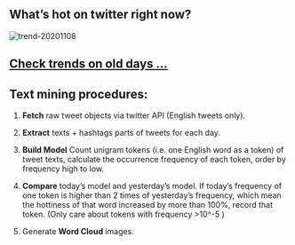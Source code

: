## What’s hot on twitter right now?

![trend-20201108][wordcloud]

[wordcloud]: https://raw.githubusercontent.com/xdqc/tweet-trend-everyday/master/word-cloud/trend-20201108.png?token=AF5V4P7ADR6KQBZ4CEDTNIK6AXRMU "trend-20201108"

## [Check trends on old days ...](https://github.com/xdqc/tweet-trend-everyday/tree/master/word-cloud)

## Text mining procedures:

1. **Fetch** raw tweet objects via twitter API (English tweets only).

2. **Extract** texts + hashtags parts of tweets for each day.

3. **Build Model** Count unigram tokens (i.e. one English word as a token) of tweet texts, calculate the occurrence frequency of each token, order by frequency high to low.

4. **Compare** today’s model and yesterday’s model. If today’s frequency of one token is higher than 2 times of yesterday’s frequency, which mean the hottiness of that word increased by more than 100%, record that token. (Only care about tokens with frequency >10^-5 )

5. Generate **Word Cloud** images.
